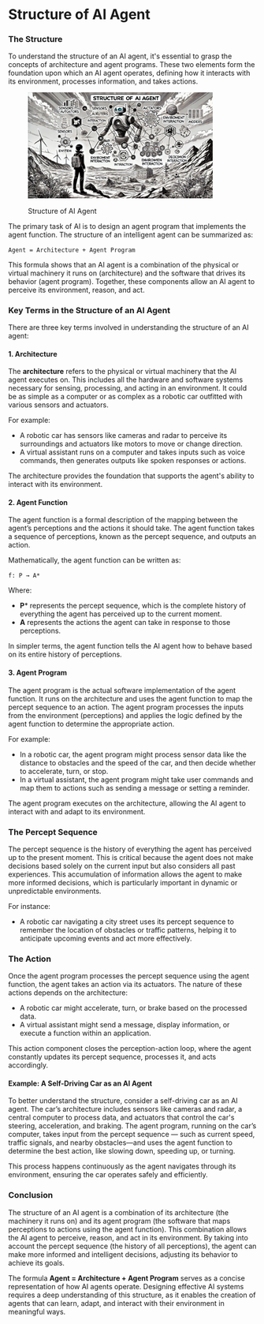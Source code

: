 # Structure of AI Agent

### The Structure

To understand the structure of an AI agent, it's essential to grasp the concepts of architecture and agent programs. These two elements form the foundation upon which an AI agent operates, defining how it interacts with its environment, processes information, and takes actions.

<div align="left"><figure><img src="../../.gitbook/assets/image (1) (1) (1) (1) (1) (1) (1) (1) (1) (1) (1) (1) (1) (1).png" alt="" width="375"><figcaption><p>Structure of AI Agent</p></figcaption></figure></div>

The primary task of AI is to design an agent program that implements the agent function. The structure of an intelligent agent can be summarized as:

```
Agent = Architecture + Agent Program
```

This formula shows that an AI agent is a combination of the physical or virtual machinery it runs on (architecture) and the software that drives its behavior (agent program). Together, these components allow an AI agent to perceive its environment, reason, and act.

### Key Terms in the Structure of an AI Agent

There are three key terms involved in understanding the structure of an AI agent:

#### **1. Architecture**

The **architecture** refers to the physical or virtual machinery that the AI agent executes on. This includes all the hardware and software systems necessary for sensing, processing, and acting in an environment. It could be as simple as a computer or as complex as a robotic car outfitted with various sensors and actuators.

For example:

* A robotic car has sensors like cameras and radar to perceive its surroundings and actuators like motors to move or change direction.
* A virtual assistant runs on a computer and takes inputs such as voice commands, then generates outputs like spoken responses or actions.

The architecture provides the foundation that supports the agent's ability to interact with its environment.

#### **2. Agent Function**

The agent function is a formal description of the mapping between the agent’s perceptions and the actions it should take. The agent function takes a sequence of perceptions, known as the percept sequence, and outputs an action.

Mathematically, the agent function can be written as:

```
f: P → A*
```

Where:

* **P**\* represents the percept sequence, which is the complete history of everything the agent has perceived up to the current moment.
* **A** represents the actions the agent can take in response to those perceptions.

In simpler terms, the agent function tells the AI agent how to behave based on its entire history of perceptions.

#### **3. Agent Program**

The agent program is the actual software implementation of the agent function. It runs on the architecture and uses the agent function to map the percept sequence to an action. The agent program processes the inputs from the environment (perceptions) and applies the logic defined by the agent function to determine the appropriate action.

For example:

* In a robotic car, the agent program might process sensor data like the distance to obstacles and the speed of the car, and then decide whether to accelerate, turn, or stop.
* In a virtual assistant, the agent program might take user commands and map them to actions such as sending a message or setting a reminder.

The agent program executes on the architecture, allowing the AI agent to interact with and adapt to its environment.

### The Percept Sequence

The percept sequence is the history of everything the agent has perceived up to the present moment. This is critical because the agent does not make decisions based solely on the current input but also considers all past experiences. This accumulation of information allows the agent to make more informed decisions, which is particularly important in dynamic or unpredictable environments.

For instance:

* A robotic car navigating a city street uses its percept sequence to remember the location of obstacles or traffic patterns, helping it to anticipate upcoming events and act more effectively.

### The Action

Once the agent program processes the percept sequence using the agent function, the agent takes an action via its actuators. The nature of these actions depends on the architecture:

* A robotic car might accelerate, turn, or brake based on the processed data.
* A virtual assistant might send a message, display information, or execute a function within an application.

This action component closes the perception-action loop, where the agent constantly updates its percept sequence, processes it, and acts accordingly.

#### Example: A Self-Driving Car as an AI Agent

To better understand the structure, consider a self-driving car as an AI agent. The car’s architecture includes sensors like cameras and radar, a central computer to process data, and actuators that control the car's steering, acceleration, and braking. The agent program, running on the car’s computer, takes input from the percept sequence — such as current speed, traffic signals, and nearby obstacles—and uses the agent function to determine the best action, like slowing down, speeding up, or turning.

This process happens continuously as the agent navigates through its environment, ensuring the car operates safely and efficiently.

### Conclusion

The structure of an AI agent is a combination of its architecture (the machinery it runs on) and its agent program (the software that maps perceptions to actions using the agent function). This combination allows the AI agent to perceive, reason, and act in its environment. By taking into account the percept sequence (the history of all perceptions), the agent can make more informed and intelligent decisions, adjusting its behavior to achieve its goals.

The formula **Agent = Architecture + Agent Program** serves as a concise representation of how AI agents operate. Designing effective AI systems requires a deep understanding of this structure, as it enables the creation of agents that can learn, adapt, and interact with their environment in meaningful ways.

